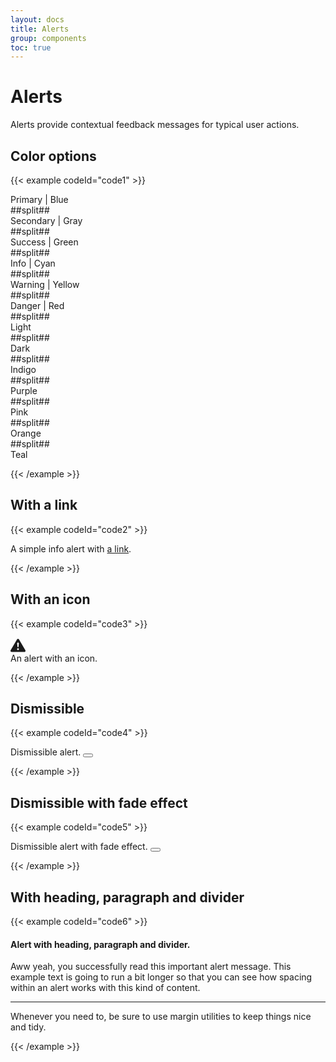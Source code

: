 ```yaml
---
layout: docs
title: Alerts
group: components
toc: true
---
```


# Alerts

<p class="fs-4 ms-0 mb-4 text-secondary">Alerts provide contextual feedback messages for typical user actions.</p>

## Color options
{{< example codeId="code1" >}}

<div class="alert alert-primary" role="alert">
  Primary | Blue
</div>
##split##
<div class="alert alert-secondary" role="alert">
  Secondary | Gray
</div>
##split##
<div class="alert alert-success" role="alert">
  Success | Green
</div>
##split##
<div class="alert alert-info" role="alert">
  Info | Cyan
</div>
##split##
<div class="alert alert-warning" role="alert">
  Warning | Yellow
</div>
##split##
<div class="alert alert-danger" role="alert">
  Danger | Red
</div>
##split##
<div class="alert alert-light" role="alert">
  Light
</div>
##split##
<div class="alert alert-dark" role="alert">
  Dark
</div>
##split##
<div class="alert alert-indigo" role="alert">
  Indigo
</div>
##split##
<div class="alert alert-purple" role="alert">
  Purple
</div>
##split##
<div class="alert alert-pink" role="alert">
  Pink
</div>
##split##
<div class="alert alert-orange" role="alert">
  Orange
</div>
##split##
<div class="alert alert-teal" role="alert">
  Teal
</div>

{{< /example >}}

## With a link
{{< example codeId="code2" >}}

<div class="alert alert-info" role="alert" role="alert">
  A simple info alert with <a href="#" class="alert-link">a link</a>.
</div>

{{< /example >}}

## With an icon
{{< example codeId="code3" >}}

<div class="alert alert-danger d-flex align-items-center" role="alert">
 <svg xmlns="http://www.w3.org/2000/svg" width="24" height="24" fill="currentColor"
      class="bi bi-exclamation-triangle-fill flex-shrink-0 me-2" viewBox="0 0 16 16" role="img"
      aria-label="Warning:">
   <path d="M8.982 1.566a1.13 1.13 0 0 0-1.96 0L.165 13.233c-.457.778.091 1.767.98 1.767h13.713c.889 0 1.438-.99.98-1.767L8.982 1.566zM8 5c.535 0 .954.462.9.995l-.35 3.507a.552.552 0 0 1-1.1 0L7.1 5.995A.905.905 0 0 1 8 5zm.002 6a1 1 0 1 1 0 2 1 1 0 0 1 0-2z"/>
 </svg>
 <div>An alert with an icon.</div>
</div>

{{< /example >}}

## Dismissible
{{< example codeId="code4" >}}

<div class="alert alert-pink alert-dismissible" role="alert">
  Dismissible alert.
  <button type="button" class="btn-close" data-bs-dismiss="alert" aria-label="Close"></button>
</div>

{{< /example >}}

## Dismissible with fade effect
{{< example codeId="code5" >}}

<div class="alert alert-purple alert-dismissible fade show" role="alert">
  Dismissible alert with fade effect.
  <button type="button" class="btn-close" data-bs-dismiss="alert" aria-label="Close"></button>
</div>

{{< /example >}}

## With heading, paragraph and divider
{{< example codeId="code6" >}}

<div class="alert alert-success" role="alert" role="alert">
  <h4 class="alert-heading">Alert with heading, paragraph and divider.</h4>
  <p>
    Aww yeah, you successfully read this important alert message. This example text is going to run a bit longer
    so that you can see how spacing within an alert works with this kind of content.
  </p>
  <hr>
  <p class="mb-0">Whenever you need to, be sure to use margin utilities to keep things nice and tidy.</p>
</div>

{{< /example >}}
